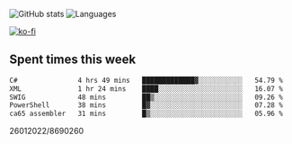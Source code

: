 ![GitHub stats](https://github-readme-stats.vercel.app/api?username=emipa606&theme=github_dark&show_icons=true) 
![Languages](https://github-readme-stats.vercel.app/api/top-langs/?username=emipa606&theme=github_dark&layout=compact)

[![ko-fi](https://ko-fi.com/img/githubbutton_sm.svg)](https://ko-fi.com/G2G55DDYD)

## Spent times this week
<!--START_SECTION:waka-->

```txt
C#               4 hrs 49 mins   █████████████▓░░░░░░░░░░░   54.79 %
XML              1 hr 24 mins    ████░░░░░░░░░░░░░░░░░░░░░   16.07 %
SWIG             48 mins         ██▒░░░░░░░░░░░░░░░░░░░░░░   09.26 %
PowerShell       38 mins         █▓░░░░░░░░░░░░░░░░░░░░░░░   07.28 %
ca65 assembler   31 mins         █▒░░░░░░░░░░░░░░░░░░░░░░░   05.96 %
```

<!--END_SECTION:waka-->


26012022/8690260
